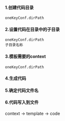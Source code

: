 #### 1.创建代码目录
```
oneKeyConf.dirPath
```
#### 2.设置代码在目录中的子目录
```
oneKeyConf.dirPath
子目录名称
```
#### 3.模板需要的context
```
oneKeyConf.dirPath
```
#### 4.生成代码
#### 5.确定代码文件名
#### 6.代码写入到文件

context -> template -> code